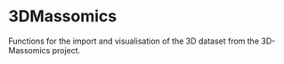 3DMassomics
===========

Functions for the import and visualisation of the 3D dataset from the 3D-Massomics project.
